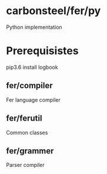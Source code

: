 # carbonsteel/fer/py
Python implementation

# Prerequisistes
pip3.6 install logbook

## fer/compiler
Fer language compiler

## fer/ferutil
Common classes

## fer/grammer
Parser compiler

